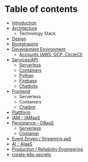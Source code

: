 # Table of contents

* [Introduction](README.md)
* [Architecture](architecture/README.md)
  * Technology Stack
* [Design](design.md)
* [Bootstraping](bootstraping.md)
* [Development Environment](development-environment/README.md)
  * [Accounts \(AWS, GCP, CircleCI\)](development-environment/accounts-aws-gcp-circleci.md)
* [Services/API](services-api/README.md)
  * [Serverless](services-api/serverless.md)
  * [Containers](services-api/containers.md)
  * [Python](services-api/python.md)
  * [Firebase](services-api/firebase.md)
  * [Chatbots](services-api/chatbots.md)
* [Frontend](frontend/README.md)
  * Serverless
  * Containers
  * [Chatbot](frontend/chatbot.md)
* [Plattform](plattform.md)
* [IAM - IAMaaS](iam-iamaas.md)
* [Persistance - DBaaS](persistance-dbaas/README.md)
  * [Serverless](persistance-dbaas/serverless.md)
  * [Container](persistance-dbaas/container.md)
* [Event Driven / Streaming aaS](event-driven-streaming-aas.md)
* [AI - AIaaS](ai-aiaas.md)
* [Production / Reliability Engineering](production-reliability-engineering.md)
* [create-k8s-secrets](create-k8s-secrets.md)

